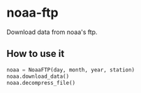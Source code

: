 # noaa-ftp
Download data from noaa's ftp.

## How to use it

```python
noaa = NoaaFTP(day, month, year, station)
noaa.download_data()
noaa.decompress_file()
```
